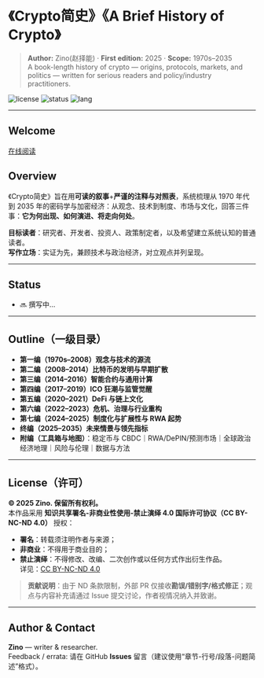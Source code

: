 # 《Crypto简史》《A Brief History of Crypto》

> **Author:** Zino(赵择能) · **First edition:** 2025 · **Scope:** 1970s–2035  
> A book-length history of crypto — origins, protocols, markets, and politics — written for serious readers and policy/industry practitioners.

![license](https://img.shields.io/badge/License-CC%20BY--NC--ND%204.0-lightgrey) ![status](https://img.shields.io/badge/status-in%20progress-blue) ![lang](https://img.shields.io/badge/lang-zh--CN%20%7C%20en-green)

---
## Welcome
[在线阅读](https://sornon.github.io/history-of-crypto/cover.html?v10)


## Overview
《Crypto简史》旨在用**可读的叙事**+**严谨的注释与对照表**，系统梳理从 1970 年代到 2035 年的密码学与加密经济：从观念、技术到制度、市场与文化，回答三件事：**它为何出现、如何演进、将走向何处**。

**目标读者**：研究者、开发者、投资人、政策制定者，以及希望建立系统认知的普通读者。  
**写作立场**：实证为先，兼顾技术与政治经济，对立观点并列呈现。

---

## Status
- 🔜 撰写中...

---

## Outline（一级目录）
- **第一编（1970s–2008）观念与技术的源流**  
- **第二编（2008–2014）比特币的发明与早期扩散**
- **第三编（2014–2016）智能合约与通用计算**
- **第四编（2017–2019）ICO 狂潮与监管觉醒**
- **第五编（2020–2021）DeFi 与链上文化**
- **第六编（2022–2023）危机、治理与行业重构**
- **第七编（2024–2025）制度化与扩展性与 RWA 起势**
- **终编（2025–2035）未来情景与领先指标**
- **附编（工具箱与地图）**：稳定币与 CBDC｜RWA/DePIN/预测市场｜全球政治经济地理｜风险与伦理｜数据与方法

---

## License（许可）
**© 2025 Zino. 保留所有权利。**  
本作品采用 **知识共享署名-非商业性使用-禁止演绎 4.0 国际许可协议（CC BY-NC-ND 4.0）** 授权：  
- **署名**：转载须注明作者与来源；  
- **非商业**：不得用于商业目的；  
- **禁止演绎**：不得修改、改编、二次创作或以任何方式作出衍生作品。  
详见：[CC BY-NC-ND 4.0](https://creativecommons.org/licenses/by-nc-nd/4.0/deed.zh-Hans)

> **贡献说明**：由于 ND 条款限制，外部 PR 仅接收**勘误/错别字/格式修正**；观点与内容补充请通过 Issue 提交讨论，作者视情况纳入并致谢。

---

## Author & Contact
**Zino** — writer & researcher.  
Feedback / errata: 请在 GitHub **Issues** 留言（建议使用“章节-行号/段落-问题简述”格式）。
